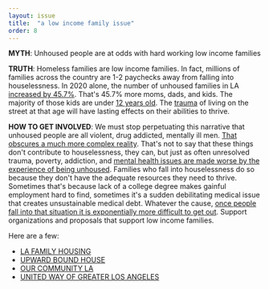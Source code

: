```yaml
---
layout: issue
title:  "a low income family issue"
order: 8
---
```

<strong>MYTH</strong>: Unhoused people are at odds with hard working low income families

<strong>TRUTH</strong>: Homeless families are low income families. In fact, millions of families across the country are 1-2 paychecks away from falling into houselessness. In 2020 alone, the number of unhoused families in LA [increased by 45.7%](https://www.lahsa.org/documents?id=4558-2020-greater-los-angeles-homeless-count-presentation.pdf). That's 45.7% more moms, dads, and kids. The majority of those kids are under [12 years old](https://www.childtrends.org/indicators/homeless-children-and-youth). The [trauma](https://www.samhsa.gov/homelessness-programs-resources/hpr-resources/child-homelessness-growing-crisis) of living on the street at that age will have lasting effects on their abilities to thrive.

<strong>HOW TO GET INVOLVED</strong>: We must stop perpetuating this narrative that unhoused people are all violent, drug addicted, mentally ill men. [That obscures a much more complex reality](https://www.samhsa.gov/sites/default/files/programs_campaigns/homelessness_programs_resources/hrc-factsheet-current-statistics-prevalence-characteristics-homelessness.pdf). That's not to say that these things don't contribute to houselessness, they can, but just as often unresolved trauma, poverty, addiction, and [mental health issues are made worse by the experience of being unhoused](https://www.psychiatrictimes.com/view/never-ending-loop-homelessness-psychiatric-disorder-and-mortality). Families who fall into houselessness do so because they don't have the adequate resources they need to thrive. Sometimes that's because lack of a college degree makes gainful employment hard to find, sometimes it's a sudden debilitating medical issue that creates unsustainable medical debt. Whatever the cause, [once people fall into that situation it is exponentially more difficult to get out](https://www.ncbi.nlm.nih.gov/books/NBK218240/). Support organizations and proposals that support low income families.

Here are a few:

- [LA FAMILY HOUSING](https://lafh.org/causes-solutions)
- [UPWARD BOUND HOUSE](https://upwardboundhouse.org/family-homelessness/understanding-the-issue/)
- [OUR COMMUNITY LA](https://oclawin.org/)
- [UNITED WAY OF GREATER LOS ANGELES](https://www.unitedwayla.org/en/)
